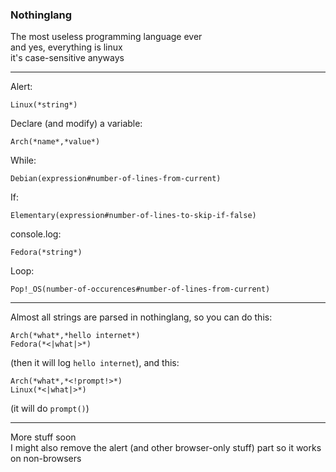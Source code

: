 ### Nothinglang
The most useless programming language ever  
and yes, everything is linux  
it's case-sensitive anyways
___
Alert:
```
Linux(*string*)
```

Declare (and modify) a variable:
```
Arch(*name*,*value*)
```

While:
```
Debian(expression#number-of-lines-from-current)
```

If:
```
Elementary(expression#number-of-lines-to-skip-if-false)
```

console.log:
```
Fedora(*string*)
```

Loop:
```
Pop!_OS(number-of-occurences#number-of-lines-from-current)
```
___
Almost all strings are parsed in nothinglang, so you can do this:
```
Arch(*what*,*hello internet*)
Fedora(*<|what|>*)
```
(then it will log `hello internet`), and this:
```
Arch(*what*,*<!prompt!>*)
Linux(*<|what|>*)
```
(it will do `prompt()`)
___
More stuff soon  
I might also remove the alert (and other browser-only stuff) part so it works on non-browsers
